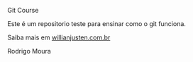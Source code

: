 Git Course

Este é um repositorio teste para ensinar como o git funciona.

Saiba mais em [willianjusten.com.br](http://willianjusten.com.br)

Rodrigo Moura


